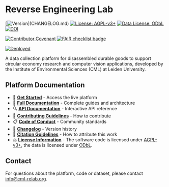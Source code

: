 # Reverse Engineering Lab

<!-- Core Project Info -->

[![Version](https://img.shields.io/github/v/release/CMLPlatform/relab?include_prereleases&filter=v*)](CHANGELOG.md)
[![License: AGPL-v3+](https://img.shields.io/badge/License-AGPL--v3+-rebeccapurple.svg)](LICENSE.md)
[![Data License: ODbL](https://img.shields.io/badge/Data_License-ODbL-rebeccapurple.svg)](https://opendatacommons.org/licenses/odbl/)
[![DOI](https://zenodo.org/badge/DOI/10.5281/zenodo.16637742.svg)](https://doi.org/10.5281/zenodo.16637742)

<!-- Quality & Standards -->

<!--- TODO: Implement code coverage badge
[![Coverage](https://img.shields.io/codecov/c/github/CMLPlatform/relab)](https://codecov.io/gh/CMLPlatform/relab)--->

[![Contributor Covenant](https://img.shields.io/badge/Contributor%20Covenant-2.1-4baaaa.svg)](CODE_OF_CONDUCT.md)
[![FAIR checklist badge](https://fairsoftwarechecklist.net/badge.svg)](https://fairsoftwarechecklist.net/v0.2?f=31&a=32113&i=22322&r=123)

<!-- Status & Deployment -->

[![Deployed](https://img.shields.io/website?url=https%3A%2F%2Fcml-relab.org&label=website)](https://cml-relab.org)

A data collection platform for disassembled durable goods to support circular economy research and computer vision applications, developed by the Institute of Environmental Sciences (CML) at Leiden University.

## Platform Documentation

- 🚀 **[Get Started](https://cml-relab.org)** - Access the live platform
- 📖 **[Full Documentation](https://docs.cml-relab.org)** - Complete guides and architecture
- 🔍 **[API Documentation](https://api.cml-relab.org/docs)** - Interactive API reference
- 🤝 **[Contributing Guidelines](CONTRIBUTING.md)** - How to contribute
- 📋 **[Code of Conduct](CODE_OF_CONDUCT.md)** - Community standards
- 📝 **[Changelog](CHANGELOG.md)** - Version history
- 📑 **[Citation Guidelines](CITATION.cff)** - How to attribute this work
- ⚖️ **[License Information](LICENSE)** - The software code is licensed under [AGPL-v3+](https://spdx.org/licenses/AGPL-3.0-or-later.html), the data is licensed under [ODbL](https://opendatacommons.org/licenses/odbl/).

## Contact

For questions about the platform, code or dataset, please contact [info@cml-relab.org](mailto:info@cml-relab.org).
